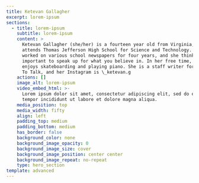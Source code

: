 ```yaml
---
title: Ketevan Gallagher
excerpt: lorem-ipsum
sections:
  - title: lorem-ipsum
    subtitle: lorem-ipsum
    content: >
      Ketevan Gallagher (she/her) is a fourteen year old from Virginia, USA, who
      attends Thomas Jefferson High School for Science and Technology. She’s
      worked on various school newspapers for four years, and she thinks it’s
      important to speak up for what you believe in. In her free time, she
      enjoys skateboarding and playing piano. She is a staff writer for We Need
      To Talk, and her Instagram is \_ketevan.g
    actions: []
    image_alt: lorem-ipsum
    video_embed_html: >-
      Lorem ipsum dolor sit amet, consectetur adipiscing elit, sed do eiusmod
      tempor incididunt ut labore et dolore magna aliqua.
    media_position: top
    media_width: fifty
    align: left
    padding_top: medium
    padding_bottom: medium
    has_border: false
    background_color: none
    background_image_opacity: 0
    background_image_size: cover
    background_image_position: center center
    background_image_repeat: no-repeat
    type: hero_section
template: advanced
---
```


